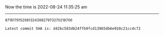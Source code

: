 Now the time is 2022-08-24 11:35:25 am

---

<small>871817915298132439827973270218706</small>

```txt
Latest commit SHA is: d42bc583d624ffb9fcd13965db6e910c21cc4c72
```
